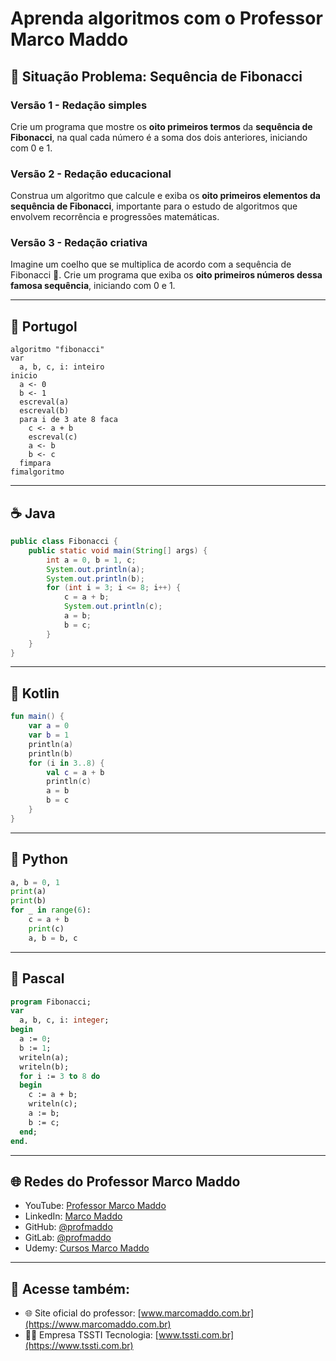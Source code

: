 # Aprenda algoritmos com o Professor Marco Maddo

## 🧠 Situação Problema: Sequência de Fibonacci

### Versão 1 - Redação simples
Crie um programa que mostre os **oito primeiros termos** da **sequência de Fibonacci**, na qual cada número é a soma dos dois anteriores, iniciando com 0 e 1.

### Versão 2 - Redação educacional
Construa um algoritmo que calcule e exiba os **oito primeiros elementos da sequência de Fibonacci**, importante para o estudo de algoritmos que envolvem recorrência e progressões matemáticas.

### Versão 3 - Redação criativa
Imagine um coelho que se multiplica de acordo com a sequência de Fibonacci 🐇. Crie um programa que exiba os **oito primeiros números dessa famosa sequência**, iniciando com 0 e 1.

---

## 💬 Portugol

```portugol
algoritmo "fibonacci"
var
  a, b, c, i: inteiro
inicio
  a <- 0
  b <- 1
  escreval(a)
  escreval(b)
  para i de 3 ate 8 faca
    c <- a + b
    escreval(c)
    a <- b
    b <- c
  fimpara
fimalgoritmo
```

---

## ☕ Java

```java
public class Fibonacci {
    public static void main(String[] args) {
        int a = 0, b = 1, c;
        System.out.println(a);
        System.out.println(b);
        for (int i = 3; i <= 8; i++) {
            c = a + b;
            System.out.println(c);
            a = b;
            b = c;
        }
    }
}
```

---

## 💙 Kotlin

```kotlin
fun main() {
    var a = 0
    var b = 1
    println(a)
    println(b)
    for (i in 3..8) {
        val c = a + b
        println(c)
        a = b
        b = c
    }
}
```

---

## 🐍 Python

```python
a, b = 0, 1
print(a)
print(b)
for _ in range(6):
    c = a + b
    print(c)
    a, b = b, c
```

---

## 🧙 Pascal

```pascal
program Fibonacci;
var
  a, b, c, i: integer;
begin
  a := 0;
  b := 1;
  writeln(a);
  writeln(b);
  for i := 3 to 8 do
  begin
    c := a + b;
    writeln(c);
    a := b;
    b := c;
  end;
end.
```

---

## 🌐 Redes do Professor Marco Maddo

- YouTube: [Professor Marco Maddo](https://www.youtube.com/@ProfessorMarcoMaddo)
- LinkedIn: [Marco Maddo](https://www.linkedin.com/in/marcomaddo/)
- GitHub: [@profmaddo](https://github.com/profmaddo)
- GitLab: [@profmaddo](https://gitlab.com/profmaddo)
- Udemy: [Cursos Marco Maddo](https://www.udemy.com/user/marcomaddo/)

---

## 🚀 Acesse também:

- 🌐 Site oficial do professor: [www.marcomaddo.com.br](https://www.marcomaddo.com.br)
- 🧑‍💼 Empresa TSSTI Tecnologia: [www.tssti.com.br](https://www.tssti.com.br)
